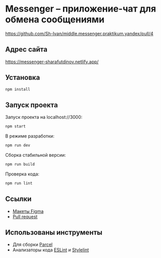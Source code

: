 # Messenger – приложение-чат для обмена сообщениями

https://github.com/Sh-Ivan/middle.messenger.praktikum.yandex/pull/4

## Адрес сайта

https://messenger-sharafutdinov.netlify.app/

## Установка

```bash
npm install
```

## Запуск проекта

Запуск проекта на localhost://3000:

```bash
npm start
```

В режиме разработки:

```bash
npm run dev
```

Сборка стабильной версии:

```bash
npm run build
```

Проверка кода:

```bash
npm run lint
```

## Ссылки

- [Макеты Figma](https://www.figma.com/file/oswzyNtaNEE3b2kOYA6zHu/Chat-messenger?node-id=0%3A1)
- [Pull request](https://github.com/Sh-Ivan/middle.messenger.praktikum.yandex/pull/1)

## Использованы инструменты

- Для сборки [Parcel](https://ru.parceljs.org/)
- Анализаторы кода [ESLint](https://eslint.org/) и [Stylelint](https://stylelint.io/)
